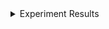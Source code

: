 <details><summary>Experiment Results</summary>

## Experiment 1: air-passengers

### Description:
| variable      | experiment   |
|:--------------|:-------------|
| h             | 12           |
| season_length | 12           |
| freq          | MS           |
| level         | None         |
| n_windows     | 1            |

### Results:
| metric     |   timegpt-1 |   timegpt-1-long-horizon |   SeasonalNaive |      Naive |
|:-----------|------------:|-------------------------:|----------------:|-----------:|
| mae        |     12.6793 |                  11.0623 |         47.8333 |    76      |
| mape       |      0.027  |                   0.0232 |          0.0999 |     0.1425 |
| mse        |    213.936  |                 199.132  |       2571.33   | 10604.2    |
| total_time |      2.4918 |                   1.5065 |          0.0046 |     0.0045 |

### Plot:
![](/action_files/models_performance/plots/plot_air-passengers_12_12_MS_None_1.png)

## Experiment 2: air-passengers

### Description:
| variable      | experiment   |
|:--------------|:-------------|
| h             | 24           |
| season_length | 12           |
| freq          | MS           |
| level         | None         |
| n_windows     | 1            |

### Results:
| metric     |   timegpt-1 |   timegpt-1-long-horizon |   SeasonalNaive |      Naive |
|:-----------|------------:|-------------------------:|----------------:|-----------:|
| mae        |     58.1031 |                  58.4587 |         71.25   |   115.25   |
| mape       |      0.1257 |                   0.1267 |          0.1552 |     0.2358 |
| mse        |   4040.21   |                4110.79   |       5928.17   | 18859.2    |
| total_time |      0.5508 |                   0.5551 |          0.0032 |     0.0028 |

### Plot:
![](/action_files/models_performance/plots/plot_air-passengers_24_12_MS_None_1.png)

## Experiment 3: electricity-multiple-series

### Description:
| variable      | experiment   |
|:--------------|:-------------|
| h             | 24           |
| season_length | 24           |
| freq          | H            |
| level         | None         |
| n_windows     | 1            |

### Results:
| metric     |   timegpt-1 |   timegpt-1-long-horizon |   SeasonalNaive |          Naive |
|:-----------|------------:|-------------------------:|----------------:|---------------:|
| mae        |    178.293  |                 268.129  |        269.23   | 1331.02        |
| mape       |      0.0234 |                   0.0311 |          0.0304 |    0.1692      |
| mse        | 121586      |              219467      |     213677      |    4.68961e+06 |
| total_time |      1.2402 |                   1.5986 |          0.0046 |    0.0036      |

### Plot:
![](/action_files/models_performance/plots/plot_electricity-multiple-series_24_24_H_None_1.png)

## Experiment 4: electricity-multiple-series

### Description:
| variable      | experiment   |
|:--------------|:-------------|
| h             | 168          |
| season_length | 24           |
| freq          | H            |
| level         | None         |
| n_windows     | 1            |

### Results:
| metric     |   timegpt-1 |   timegpt-1-long-horizon |   SeasonalNaive |          Naive |
|:-----------|------------:|-------------------------:|----------------:|---------------:|
| mae        |    465.496  |                 346.976  |        398.956  | 1119.26        |
| mape       |      0.062  |                   0.0436 |          0.0512 |    0.1583      |
| mse        | 835064      |              403762      |     656723      |    3.17316e+06 |
| total_time |      0.6668 |                   0.637  |          0.0046 |    0.0037      |

### Plot:
![](/action_files/models_performance/plots/plot_electricity-multiple-series_168_24_H_None_1.png)

## Experiment 5: electricity-multiple-series

### Description:
| variable      | experiment   |
|:--------------|:-------------|
| h             | 336          |
| season_length | 24           |
| freq          | H            |
| level         | None         |
| n_windows     | 1            |

### Results:
| metric     |     timegpt-1 |   timegpt-1-long-horizon |   SeasonalNaive |          Naive |
|:-----------|--------------:|-------------------------:|----------------:|---------------:|
| mae        | 558.702       |                 459.769  |   602.926       | 1340.95        |
| mape       |   0.0697      |                   0.0565 |     0.0787      |    0.17        |
| mse        |   1.22728e+06 |              739162      |     1.61572e+06 |    6.04619e+06 |
| total_time |   1.1054      |                   1.3368 |     0.0046      |    0.0038      |

### Plot:
![](/action_files/models_performance/plots/plot_electricity-multiple-series_336_24_H_None_1.png)

</details>
